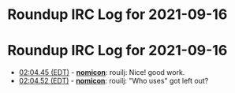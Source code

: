 # Roundup IRC Log for 2021-09-16 #
# Roundup IRC Log for 2021-09-16
* <a href="#02:04.45" id="02:04.45">02:04.45 (EDT)</a> - __[nomicon](https://github.com/nomicon)__: rouilj: Nice! good work.
* <a href="#02:04.52" id="02:04.52">02:04.52 (EDT)</a> - __[nomicon](https://github.com/nomicon)__: rouilj: "Who uses" got left out?
